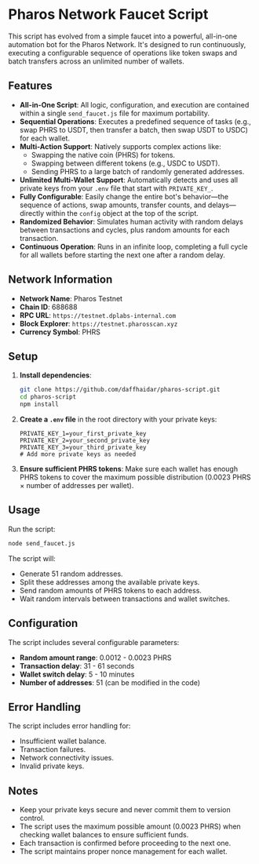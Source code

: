 # Pharos Network Faucet Script

This script has evolved from a simple faucet into a powerful, all-in-one automation bot for the Pharos Network. It's designed to run continuously, executing a configurable sequence of operations like token swaps and batch transfers across an unlimited number of wallets.

## Features

- **All-in-One Script**: All logic, configuration, and execution are contained within a single `send_faucet.js` file for maximum portability.
- **Sequential Operations**: Executes a predefined sequence of tasks (e.g., swap PHRS to USDT, then transfer a batch, then swap USDT to USDC) for each wallet.
- **Multi-Action Support**: Natively supports complex actions like:
  - Swapping the native coin (PHRS) for tokens.
  - Swapping between different tokens (e.g., USDC to USDT).
  - Sending PHRS to a large batch of randomly generated addresses.
- **Unlimited Multi-Wallet Support**: Automatically detects and uses all private keys from your `.env` file that start with `PRIVATE_KEY_`.
- **Fully Configurable**: Easily change the entire bot's behavior—the sequence of actions, swap amounts, transfer counts, and delays—directly within the `config` object at the top of the script.
- **Randomized Behavior**: Simulates human activity with random delays between transactions and cycles, plus random amounts for each transaction.
- **Continuous Operation**: Runs in an infinite loop, completing a full cycle for all wallets before starting the next one after a random delay.

## Network Information

- **Network Name**: Pharos Testnet
- **Chain ID**: 688688
- **RPC URL**: `https://testnet.dplabs-internal.com`
- **Block Explorer**: `https://testnet.pharosscan.xyz`
- **Currency Symbol**: PHRS

## Setup

1.  **Install dependencies**:
    ```bash
    git clone https://github.com/daffhaidar/pharos-script.git
    cd pharos-script
    npm install
    ```

2.  **Create a `.env` file** in the root directory with your private keys:
    ```env
    PRIVATE_KEY_1=your_first_private_key
    PRIVATE_KEY_2=your_second_private_key
    PRIVATE_KEY_3=your_third_private_key
    # Add more private keys as needed
    ```

3.  **Ensure sufficient PHRS tokens**: Make sure each wallet has enough PHRS tokens to cover the maximum possible distribution (0.0023 PHRS × number of addresses per wallet).

## Usage

Run the script:
```bash
node send_faucet.js
```

The script will:
- Generate 51 random addresses.
- Split these addresses among the available private keys.
- Send random amounts of PHRS tokens to each address.
- Wait random intervals between transactions and wallet switches.

## Configuration

The script includes several configurable parameters:
- **Random amount range**: 0.0012 - 0.0023 PHRS
- **Transaction delay**: 31 - 61 seconds
- **Wallet switch delay**: 5 - 10 minutes
- **Number of addresses**: 51 (can be modified in the code)

## Error Handling

The script includes error handling for:
- Insufficient wallet balance.
- Transaction failures.
- Network connectivity issues.
- Invalid private keys.

## Notes

- Keep your private keys secure and never commit them to version control.
- The script uses the maximum possible amount (0.0023 PHRS) when checking wallet balances to ensure sufficient funds.
- Each transaction is confirmed before proceeding to the next one.
- The script maintains proper nonce management for each wallet. 
